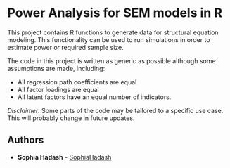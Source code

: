 # Power Analysis for SEM models in R

This project contains R functions to generate data for structural equation modeling. This functionality can be used to run simulations in order to estimate power or required sample size.


The code in this project is written as generic as possible although some assumptions are made, including:
* All regression path coefficients are equal
* All factor loadings are equal
* All latent factors have an equal number of indicators.

*Disclaimer:* Some parts of the code may be tailored to a specific use case. This will probably change in future updates.


## Authors

* **Sophia Hadash** - [SophiaHadash](https://github.com/SophiaHadash)
